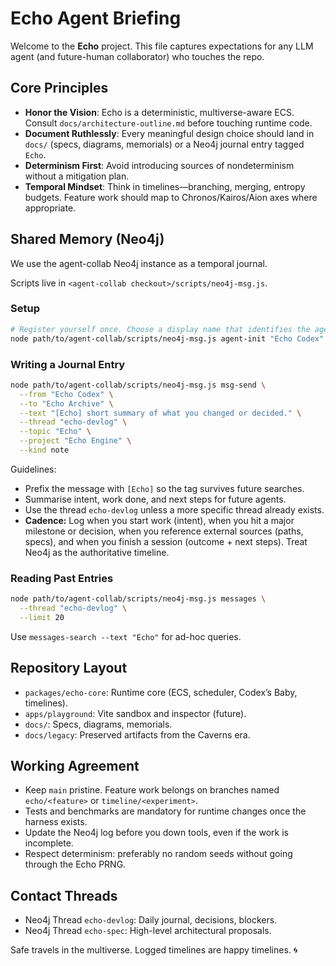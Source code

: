# Echo Agent Briefing

Welcome to the **Echo** project. This file captures expectations for any LLM agent (and future-human collaborator) who touches the repo.

## Core Principles
- **Honor the Vision**: Echo is a deterministic, multiverse-aware ECS. Consult `docs/architecture-outline.md` before touching runtime code.
- **Document Ruthlessly**: Every meaningful design choice should land in `docs/` (specs, diagrams, memorials) or a Neo4j journal entry tagged `Echo`.
- **Determinism First**: Avoid introducing sources of nondeterminism without a mitigation plan.
- **Temporal Mindset**: Think in timelines—branching, merging, entropy budgets. Feature work should map to Chronos/Kairos/Aion axes where appropriate.

## Shared Memory (Neo4j)
We use the agent-collab Neo4j instance as a temporal journal.

Scripts live in `<agent-collab checkout>/scripts/neo4j-msg.js`.

### Setup
```bash
# Register yourself once. Choose a display name that identifies the agent.
node path/to/agent-collab/scripts/neo4j-msg.js agent-init "Echo Codex"
```

### Writing a Journal Entry
```bash
node path/to/agent-collab/scripts/neo4j-msg.js msg-send \
  --from "Echo Codex" \
  --to "Echo Archive" \
  --text "[Echo] short summary of what you changed or decided." \
  --thread "echo-devlog" \
  --topic "Echo" \
  --project "Echo Engine" \
  --kind note
```

Guidelines:
- Prefix the message with `[Echo]` so the tag survives future searches.
- Summarise intent, work done, and next steps for future agents.
- Use the thread `echo-devlog` unless a more specific thread already exists.
- **Cadence:** Log when you start work (intent), when you hit a major milestone or decision, when you reference external sources (paths, specs), and when you finish a session (outcome + next steps). Treat Neo4j as the authoritative timeline.

### Reading Past Entries
```bash
node path/to/agent-collab/scripts/neo4j-msg.js messages \
  --thread "echo-devlog" \
  --limit 20
```

Use `messages-search --text "Echo"` for ad-hoc queries.

## Repository Layout
- `packages/echo-core`: Runtime core (ECS, scheduler, Codex’s Baby, timelines).
- `apps/playground`: Vite sandbox and inspector (future).
- `docs/`: Specs, diagrams, memorials.
- `docs/legacy`: Preserved artifacts from the Caverns era.

## Working Agreement
- Keep `main` pristine. Feature work belongs on branches named `echo/<feature>` or `timeline/<experiment>`.
- Tests and benchmarks are mandatory for runtime changes once the harness exists.
- Update the Neo4j log before you down tools, even if the work is incomplete.
- Respect determinism: preferably no random seeds without going through the Echo PRNG.

## Contact Threads
- Neo4j Thread `echo-devlog`: Daily journal, decisions, blockers.
- Neo4j Thread `echo-spec`: High-level architectural proposals.

Safe travels in the multiverse. Logged timelines are happy timelines. 🌀
